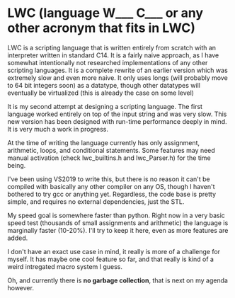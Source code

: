 # LWC (language W___ C___ or any other acronym that fits in LWC)
LWC is a scripting language that is written entirely from scratch with an interpreter written in standard C14. It is a fairly naive approach, as I have somewhat intentionally not researched implementations of any other scripting languages. It is a complete rewrite of an earlier version which was extremely slow and even more naive. It only uses longs (will probably move to 64 bit integers soon) as a datatype, though other datatypes will eventually be virtualized (this is already the case on some level)

It is my second attempt at designing a scripting language. The first language worked entirely on top of the input string and was very slow. This new version has been designed with run-time performance deeply in mind. It is very much a work in progress.

At the time of writing the language currently has only assignment, arithmetic, loops, and conditional statements. Some features may need manual activation (check lwc_builtins.h and lwc_Parser.h) for the time being.

I've been using VS2019 to write this, but there is no reason it can't be compiled with basically any other compiler on any OS, though I haven't bothered to try gcc or anything yet. Regardless, the code base is pretty simple, and requires no external dependencies, just the STL.

My speed goal is somewhere faster than python. Right now in a very basic speed test (thousands of small assignments and arithmetic) the language is marginally faster (10-20%). I'll try to keep it here, even as more features are added.

I don't have an exact use case in mind, it really is more of a challenge for myself. It has maybe one cool feature so far, and that really is kind of a weird intregated macro system I guess.

Oh, and currently there is **no garbage collection**, that is next on my agenda however.
